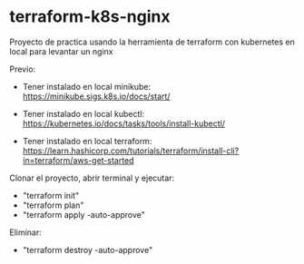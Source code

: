 # terraform-k8s-nginx

Proyecto de practica usando la herramienta de terraform con kubernetes en local para levantar un nginx

Previo:

- Tener instalado en local minikube: https://minikube.sigs.k8s.io/docs/start/

- Tener instalado en local kubectl:  https://kubernetes.io/docs/tasks/tools/install-kubectl/

- Tener instalado en local terraform:  https://learn.hashicorp.com/tutorials/terraform/install-cli?in=terraform/aws-get-started

Clonar el proyecto, abrir terminal y ejecutar:

- "terraform init"
- "terraform plan"
- "terraform apply -auto-approve"

Eliminar:

- "terraform destroy -auto-approve"
